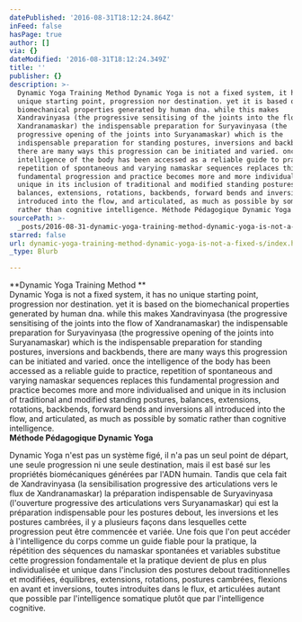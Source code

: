 ```yaml
---
datePublished: '2016-08-31T18:12:24.864Z'
inFeed: false
hasPage: true
author: []
via: {}
dateModified: '2016-08-31T18:12:24.349Z'
title: ''
publisher: {}
description: >-
  Dynamic Yoga Training Method Dynamic Yoga is not a fixed system, it has no
  unique starting point, progression nor destination. yet it is based on the
  biomechanical properties generated by human dna. while this makes
  Xandravinyasa (the progressive sensitising of the joints into the flow of
  Xandranamaskar) the indispensable preparation for Suryavinyasa (the
  progressive opening of the joints into Suryanamaskar) which is the
  indispensable preparation for standing postures, inversions and backbends,
  there are many ways this progression can be initiated and varied. once the
  intelligence of the body has been accessed as a reliable guide to practice,
  repetition of spontaneous and varying namaskar sequences replaces this
  fundamental progression and practice becomes more and more individualised and
  unique in its inclusion of traditional and modified standing postures,
  balances, extensions, rotations, backbends, forward bends and inversions all
  introduced into the flow, and articulated, as much as possible by somatic
  rather than cognitive intelligence. Méthode Pédagogique Dynamic Yoga
sourcePath: >-
  _posts/2016-08-31-dynamic-yoga-training-method-dynamic-yoga-is-not-a-fixed-s.md
starred: false
url: dynamic-yoga-training-method-dynamic-yoga-is-not-a-fixed-s/index.html
_type: Blurb

---
```

**Dynamic Yoga Training Method **  
Dynamic Yoga is not a fixed system, it has no unique starting point, progression nor destination. yet it is based on the biomechanical properties generated by human dna. while this makes Xandravinyasa (the progressive sensitising of the joints into the flow of Xandranamaskar) the indispensable preparation for Suryavinyasa (the progressive opening of the joints into Suryanamaskar) which is the indispensable preparation for standing postures, inversions and backbends, there are many ways this progression can be initiated and varied. once the intelligence of the body has been accessed as a reliable guide to practice, repetition of spontaneous and varying namaskar sequences replaces this fundamental progression and practice becomes more and more individualised and unique in its inclusion of traditional and modified standing postures, balances, extensions, rotations, backbends, forward bends and inversions all introduced into the flow, and articulated, as much as possible by somatic rather than cognitive intelligence.   
**Méthode Pédagogique Dynamic Yoga**

Dynamic Yoga n'est pas un système figé, il n'a pas un seul point de départ, une seule progression ni une seule destination, mais il est basé sur les propriétés biomécaniques générées par l'ADN humain. Tandis que cela fait de Xandravinyasa (la sensibilisation progressive des articulations vers le flux de Xandranamaskar) la préparation indispensable de Suryavinyasa (l'ouverture progressive des articulations vers Suryanamaskar) qui est la préparation indispensable pour les postures debout, les inversions et les postures cambrées, il y a plusieurs façons dans lesquelles cette progression peut être commencée et variée. Une fois que l'on peut accéder à l'intelligence du corps comme un guide fiable pour la pratique, la répétition des séquences du namaskar spontanées et variables substitue cette progression fondamentale et la pratique devient de plus en plus individualisée et unique dans l'inclusion des postures debout traditionnelles et modifiées, équilibres, extensions, rotations, postures cambrées, flexions en avant et inversions, toutes introduites dans le flux, et articulées autant que possible par l'intelligence somatique plutôt que par l'intelligence cognitive.